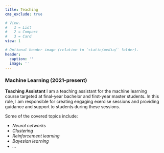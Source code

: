 ```yaml
---
title: Teaching
cms_exclude: true

# View.
#   1 = List
#   2 = Compact
#   3 = Card
view: 1

# Optional header image (relative to `static/media/` folder).
header:
  caption: ''
  image: ''
---
```

### Machine Learning (2021-present)
**Teaching Assistant**
I am a teaching assistant for the machine learning course targeted at final-year bachelor and first-year master students. In this role, I am responsible for creating engaging exercise sessions and providing guidance and support to students during these sessions.

Some of the covered topics include:
- *Neural networks*
- *Clustering*
- *Reinforcement learning*
- *Bayesian learning*
- *...*
